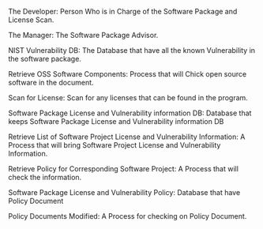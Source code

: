 The Developer: Person Who is in Charge of the Software Package and License Scan.

The Manager: The Software Package Advisor.

NIST Vulnerability DB: The Database that have all the known Vulnerability in the software package.

Retrieve OSS Software Components: Process that will Chick open source software in the document.

Scan for License: Scan for any licenses that can be found in the program.

Software Package License and Vulnerability information DB: Database that keeps Software Package License and Vulnerability information DB

Retrieve List of Software Project License and Vulnerability Information: A Process that will bring Software Project License and Vulnerability Information.

Retrieve Policy for Corresponding Software Project: A Process that will check the information.

Software Package License and Vulnerability Policy: Database that have Policy Document

Policy Documents Modified: A Process for checking on Policy Document.


